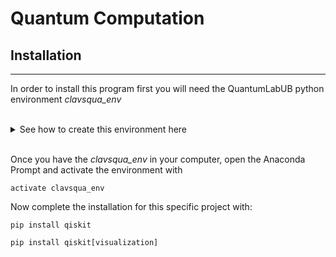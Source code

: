 # Quantum Computation


## Installation 
---------------------

In order to install this program first you will need the QuantumLabUB python environment _clavsqua_env_ 
<br/>
<br/>

<details>
<summary>See how to create this environment here</summary>
<br>
The code is developed in python3 using the kivy.  

We have installed it recently with the following sequence.


1. First install the latest version of Anaconda and add it to path.


2. Open the Anaconda Prompt


3. Write the following commands:

```
conda create -n clavsqua_env python=3.6.3

activate clavsqua_env

pip install numpy==1.14.0

pip install matplotlib==2.1.2

pip install Kivy==1.10.0
```
    
```
pip install Kivy-Garden==0.1.4

pip install kivy.deps.glew==0.1.9

pip install kivy.deps.gstreamer==0.1.12

pip install kivy.deps.sdl2==0.1.17

garden install matplotlib

pip install numba

pip install scipy
```
---------------------
</details>
<br/>

Once you have the _clavsqua_env_ in your computer, open the Anaconda Prompt and activate the environment with

```
activate clavsqua_env
```


Now complete the installation for this specific project with:

```
pip install qiskit

pip install qiskit[visualization]
```
